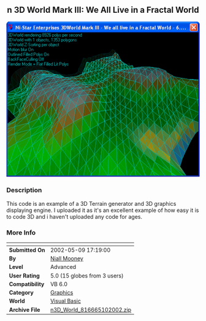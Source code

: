﻿<div align="center">

## n 3D World Mark III: We All Live in a Fractal World

<img src="PIC20025101326453.gif">
</div>

### Description

This code is an example of a 3D Terrain generator and 3D graphics displaying engine. I uploaded it as it's an excellent example of how easy it is to code 3D and i haven't uploaded any code for ages.
 
### More Info
 


<span>             |<span>
---                |---
**Submitted On**   |2002-05-09 17:19:00
**By**             |[Niall Mooney](https://github.com/Planet-Source-Code/PSCIndex/blob/master/ByAuthor/niall-mooney.md)
**Level**          |Advanced
**User Rating**    |5.0 (15 globes from 3 users)
**Compatibility**  |VB 6\.0
**Category**       |[Graphics](https://github.com/Planet-Source-Code/PSCIndex/blob/master/ByCategory/graphics__1-46.md)
**World**          |[Visual Basic](https://github.com/Planet-Source-Code/PSCIndex/blob/master/ByWorld/visual-basic.md)
**Archive File**   |[n3D\_World\_816665102002\.zip](https://github.com/Planet-Source-Code/niall-mooney-n-3d-world-mark-iii-we-all-live-in-a-fractal-world__1-34645/archive/master.zip)








